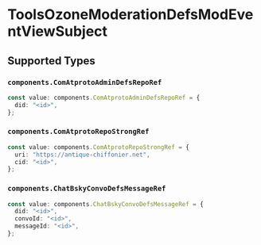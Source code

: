 # ToolsOzoneModerationDefsModEventViewSubject


## Supported Types

### `components.ComAtprotoAdminDefsRepoRef`

```typescript
const value: components.ComAtprotoAdminDefsRepoRef = {
  did: "<id>",
};
```

### `components.ComAtprotoRepoStrongRef`

```typescript
const value: components.ComAtprotoRepoStrongRef = {
  uri: "https://antique-chiffonier.net",
  cid: "<id>",
};
```

### `components.ChatBskyConvoDefsMessageRef`

```typescript
const value: components.ChatBskyConvoDefsMessageRef = {
  did: "<id>",
  convoId: "<id>",
  messageId: "<id>",
};
```

